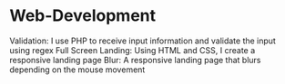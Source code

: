 # Web-Development
Validation: I use PHP to receive input information and validate the input using regex
Full Screen Landing: Using HTML and CSS, I create a responsive landing page
Blur: A responsive landing page that blurs depending on the mouse movement
